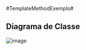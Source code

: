 #TemplateMethodExemplo#

## Diagrama de Classe ##

![image](https://github.com/user-attachments/assets/e432b7b6-46f1-4ab3-ba21-b238dc0f4fae)
